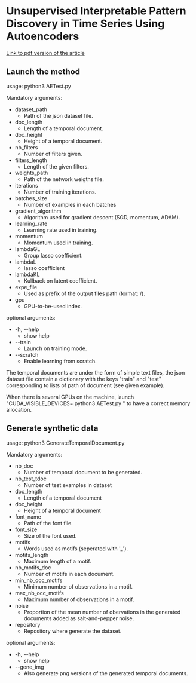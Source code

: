 # Unsupervised Interpretable Pattern Discovery in Time Series Using Autoencoders
[Link to pdf version of the article](https://hal.archives-ouvertes.fr/hal-01374576/file/sspr_kevin16.pdf)


## Launch the method

usage: python3 AETest.py <arguments>

Mandatory arguments:
*  dataset_path
   * Path of the json dataset file.
*  doc_length
   * Length of a temporal document.
*  doc_height
   * Height of a temporal document.
*  nb_filters
   * Number of filters given.
* filters_length
   * Length of the given filters.
*  weights_path
   * Path of the network weigths file.
*  iterations
   * Number of training iterations.
*  batches_size
   * Number of examples in each batches
*  gradient_algorithm
   * Algorithm used for gradient descent (SGD, momentum, ADAM).
* learning_rate
   * Learning rate used in training.
* momentum
   * Momentum used in training.
* lambdaGL
   * Group lasso coefficient.
*  lambdaL
   * lasso coefficient
*  lambdaKL
   * Kullback on latent coefficient.
*  expe_file
   * Used as prefix of the output files path (format: <run name>/<test detail>).
*  gpu
   * GPU-to-be-used index.

optional arguments:
*  -h, --help
   * show help
*  --train
   * Launch on training mode.
*  --scratch
   * Enable learning from scratch.



The temporal documents are under the form of simple text files, the json dataset file contain a dictionary with the keys "train" and "test" corresponding to lists of path of document (see given example).

When there is several GPUs on the machine, launch "CUDA_VISIBLE_DEVICES=<index of the selected GPU> python3 AETest.py <arguments>" to have a correct memory allocation.


## Generate synthetic data

usage: python3 GenerateTemporalDocument.py <arguments>

Mandatory arguments:
*  nb_doc
   * Number of temporal document to be generated.
*  nb_test_tdoc
   * Number of test examples in dataset
*  doc_length
   * Length of a temporal document
*  doc_height
   * Height of a temporal document
*  font_name
   * Path of the font file.
*  font_size
   * Size of the font used.
*  motifs
   * Words used as motifs (seperated with '_').
*  motifs_length
   * Maximum length of a motif.
*  nb_motifs_doc
   * Number of motifs in each document.
*  min_nb_occ_motifs
   * Minimum number of observations in a motif.
*  max_nb_occ_motifs
   * Maximum number of observations in a motif.
*  noise
   * Proportion of the mean number of obervations in the generated documents added as salt-and-pepper noise.
*  repository
   * Repository where generate the dataset.

optional arguments:
*  -h, --help
   * show help
*  --gene_img
   * Also generate png versions of the generated temporal documents.
